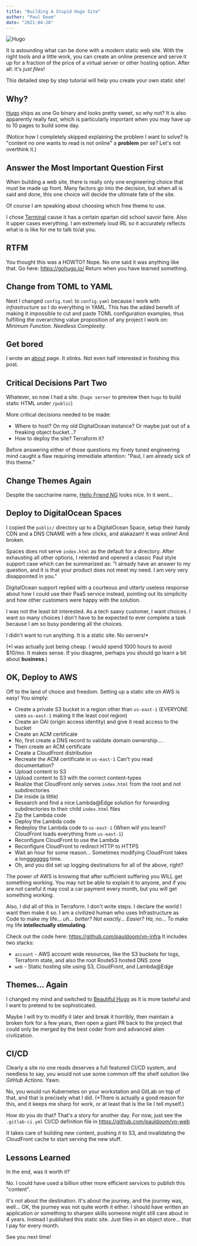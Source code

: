 ```yaml
---
title: "Building A Stupid Hugo Site"
author: "Paul Doom"
date: "2021-04-28"
---
```

![Hugo](/images/hugo-logo-wide.svg)

It is astounding what can be done with a modern static web site.   With the right
tools and a little work, you can create an online presence and serve it up
for a fraction of the price of a virtual server or other hosting option.  After
all: it's _just files_!

This detailed step by step tutorial will help you create your own static site!
## Why?

[Hugo](https://gohugo.io/) ships as one Go binary and looks pretty sweet, so why not?
It is also apparently really fast, which is particularly important when you may have
up to 10 pages to build some day.

(Notice how I completely skipped explaining the problem I want to solve?
Is "content no one wants to read is not online" a __problem__ per se?  Let's not
overthink it.)

## Answer the Most Important Question First

When building a web site, there is really only one engineering choice
that must be made up front.   Many factors go into the decision, but when all
is said and done, this one choice will decide the ultimate fate
of the site.

Of course I am speaking about choosing which free theme to use.

I chose [Terminal](https://github.com/panr/hugo-theme-terminal) cause
it has a certain spartan old school savoir faire.  Also it upper cases
everything.  I am extremely loud IRL so it accurately reflects what is
is like for me to talk to/at you.

## RTFM

You thought this was a HOWTO?  Nope.  No one said it was anything like
that.  Go here: <https://gohugo.io/>  Return when you have learned something.

## Change from TOML to YAML

Next I changed `config.toml` to `config.yaml` because I work with _infrastructure_
so I do everything in YAML.  This has the added benefit
of making it impossible to cut and paste TOML configuration examples, thus
fulfilling the overarching value proposition of any project I work on: _Minimum Function.  Needless Complexity._
## Get bored

I wrote an [about](/about/) page.  It stinks.   Not even half interested in finishing
this post.

## Critical Decisions Part Two

Whatever, so now I had a site.  (`hugo server` to preview then
`hugo` to build static HTML under `/public`)

More critical decisions needed to be made:

* Where to host?  On my old DigitalOcean instance?  Or maybe just out of a
  freaking object bucket...?
* How to deploy the site?  Terraform it?

Before answering either of those questions my finely tuned engineering mind
caught a flaw requiring immediate attention:  "Paul, I am already sick of this theme."

## Change Themes Again

Despite the saccharine name, [Hello Friend NG](https://themes.gohugo.io/hugo-theme-hello-friend-ng/) looks nice.  In it went...

## Deploy to DigitalOcean Spaces

I copied the `public/` directory up to a DigitalOcean Space, setup their handy
CDN and a DNS CNAME with a few clicks, and alakazam!  It was online!  And broken.

Spaces does not serve `index.html` as the default for
a directory.  After exhausting all other options, I relented and
opened a classic Paul style support case which can be summarized
as: "I already have an answer to my question, and it is that your product
does not meet my need.  I am very very disappointed in you."

DigitalOcean support replied with a courteous and utterly useless response about
how I could use their PaaS service instead, pointing out its simplicity
and how other customers were happy with the solution.

I was not the least bit interested.  As a tech saavy customer, I want choices.
I want so many choices I don't have to be expected to
ever complete a task because I am so busy pondering all the choices.

I didn't want to run anything.  It is a static site.  No servers!*

(*I was actually just being cheap.  I would spend 1000 hours to
avoid $10/mo.  It makes sense.  If you disagree, perhaps you should go learn
a bit about **business**.)

## OK, Deploy to AWS

Off to the land of choice and freedom.  Setting up a static site on AWS is easy!  You simply:

* Create a private S3 bucket in a region other than `us-east-1` (EVERYONE uses `us-east-1` making it
  the least cool region)
* Create an OAI (origin access identity) and give it read access to the bucket
* Create an ACM certificate
* No, first create a DNS record to validate domain ownership....
* Then create an ACM certificate
* Create a CloudFront distribution
* Recreate the ACM certificate in `us-east-1`  Can't you read documentation?
* Upload content to S3
* Upload content to S3 with the correct content-types
* Realize that CloudFront only serves `index.html` from the root and not subdirectories
* Die inside (a little)
* Research and find a nice Lambda@Edge solution for forwarding subdirectories to their
  child `index.html` files
* Zip the Lambda code
* Deploy the Lambda code
* Redeploy the Lambda code to `us-east-1` (When will you learn?  CloudFront loads everything
  from `us-east-1`)
* Reconfigure CloudFront to use the Lambda
* Reconfigure CloudFront to redirect HTTP to HTTPS
* Wait an hour for some reason... Sometimes modifying CloudFront takes a longgggggg time.
* Oh, and you did set up logging destinations for all of the above, right?

The power of AWS is knowing that after sufficient suffering you WILL get something working.
You may not be able to explain it to anyone, and if you are not careful it may cost a car payment
every month, but you will get something working.

Also, I did all of this in Terraform.  I don't write steps.  I declare the world I want then make it so.
I am a civilized human who uses Infrastructure as Code to make my life... *uh... better? Not exactly... Easier?  Ha, no...*
To make my life **intellectually stimulating**.

Check out the code here: <https://github.com/pauldoom/vn-infra>  It includes 
two stacks:

* `account` - AWS account wide resources, like the S3 buckets for logs,
  Terraform state, and also the root Route53 hosted DNS zone
* `web` - Static hosting site using S3, CloudFront, and Lambda@Edge

## Themes... Again

I changed my mind and switched to [Beautiful Hugo](https://github.com/halogenica/beautifulhugo)
as it is more tasteful and I want to pretend to be sophisticated.

Maybe I will try to modify it later and break it horribly, then maintain
a broken fork for a few years, then open a giant PR back to the project
that could only be merged by the best coder from and advanced alien civilization.
## CI/CD

Clearly a site no one reads deserves a full featured CI/CD system, and
needless to say, you would not use some common off the shelf solution
like *GitHub Actions*.  Yawn.

No, you would run Kubernetes on your workstation and GitLab on top of that,
and that is precisely what I did.  (*There is actually a good reason for this,
and it keeps me sharp for work, or at least that is the lie I tell myself.)

How do you do that?  That's a story for another day.  For now, just see
the `.gitlab-ci.yml` CI/CD definition file in <https://github.com/pauldoom/vn-web>

It takes care of building new content, pushing it to S3, and invalidating the
CloudFront cache to start serving the new stuff.

## Lessons Learned

In the end, was it worth it?

No.  I could have used a billion other more efficient services to publish this "content".

It's not about the destination.  It's about the journey, and the journey was, well... OK,
the journey was not quite worth it either.  I should have written an application or something
to sharpen skills someone might still care about in 4 years.   Instead I published
this static site.  Just files in an object store... that I pay for every month.

See you next time!
